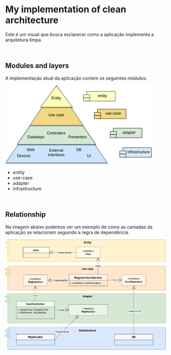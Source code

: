 # My implementation of clean architecture
Este é um visual que busca esclarecer como a aplicação implementa a arquitetura limpa.

<br/>

## Modules and layers

A implementação atual da aplicação contem os seguintes módulos:

<img src="impl-clean-architecture.png"/>

- entity
- use-case
- adapter
- infrastructure

<br/>

## Relationship
Na imagem abaixo podemos ver um exemplo de como as camadas da aplicação se relacionam seguindo a regra de dependência.

<img src="modules-relationship.png" /> 

<br/>

